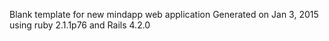 Blank template for new mindapp web application
Generated on Jan 3, 2015
using ruby 2.1.1p76 and Rails 4.2.0
